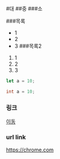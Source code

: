 #대
##중
###소

###목록
- 1
- 2
- 3
###목록2
1. 1
2. 2
3. 3
```js
let a = 10;
```
```java
int a = 10;
```





### 링크
[이동](https://youtube.com)

### url link
<https://chrome.com>
